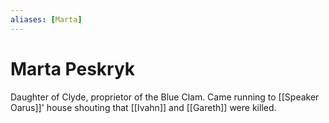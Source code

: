```yaml
---
aliases: [Marta]
---
```

# Marta Peskryk

Daughter of Clyde, proprietor of the Blue Clam. Came running to [[Speaker Oarus]]' house shouting that [[Ivahn]] and [[Gareth]] were killed.
